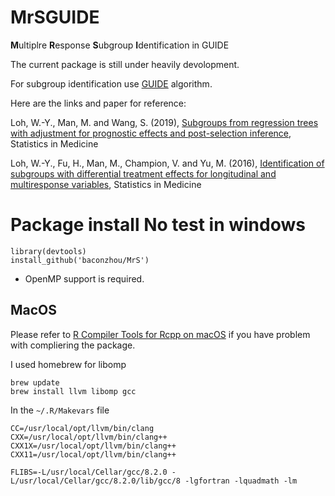 # MrSGUIDE

**M**ultiplre **R**esponse **S**ubgroup **I**dentification in GUIDE

The current package is still under heavily devolopment.

For subgroup identification use [GUIDE](https://www.stat.wisc.edu/~loh/guide.html) algorithm.

Here are the links and paper for reference:

Loh, W.-Y., Man, M. and Wang, S. (2019), [Subgroups from regression trees with adjustment for prognostic effects and post-selection inference](http://pages.stat.wisc.edu/~loh/treeprogs/guide/sm19.pdf), Statistics in Medicine

Loh, W.-Y., Fu, H., Man, M., Champion, V. and Yu, M. (2016), [Identification of subgroups with differential treatment effects for longitudinal and multiresponse variables](http://www.stat.wisc.edu/~loh/treeprogs/guide/LFMCY16.pdf), Statistics in Medicine

# Package install **No test in windows**

```
library(devtools)
install_github('baconzhou/MrS')
```

- OpenMP support is required.

## MacOS

Please refer to [R Compiler Tools for Rcpp on macOS](https://thecoatlessprofessor.com/programming/r-compiler-tools-for-rcpp-on-macos/) if you have problem with compliering the package.

I used homebrew for libomp

```
brew update
brew install llvm libomp gcc
```

In the `~/.R/Makevars` file

```
CC=/usr/local/opt/llvm/bin/clang
CXX=/usr/local/opt/llvm/bin/clang++
CXX1X=/usr/local/opt/llvm/bin/clang++
CXX11=/usr/local/opt/llvm/bin/clang++

FLIBS=-L/usr/local/Cellar/gcc/8.2.0 -L/usr/local/Cellar/gcc/8.2.0/lib/gcc/8 -lgfortran -lquadmath -lm
```
